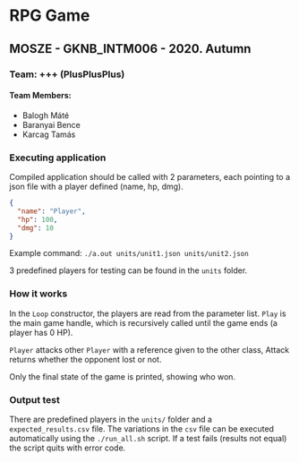 # RPG Game

## MOSZE - GKNB_INTM006 - 2020. Autumn

### Team: +++ (PlusPlusPlus)

#### Team Members:

- Balogh Máté
- Baranyai Bence
- Karcag Tamás

### Executing application

Compiled application should be called with 2 parameters, each pointing to a json file with a player defined (name, hp, dmg).

```json
{
  "name": "Player",
  "hp": 100,
  "dmg": 10
}
```

Example command: `./a.out units/unit1.json units/unit2.json`

3 predefined players for testing can be found in the `units` folder.

### How it works

In the `Loop` constructor, the players are read from the parameter list. `Play` is the main game handle, which is recursively called until the game ends (a player has 0 HP).

`Player` attacks other `Player` with a reference given to the other class, Attack returns whether the opponent lost or not.

Only the final state of the game is printed, showing who won.

### Output test

There are predefined players in the `units/` folder and a `expected_results.csv` file. The variations in the `csv` file can be executed automatically using the `./run_all.sh` script. If a test fails (results not equal) the script quits with error code.

